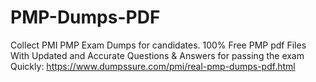 # PMP-Dumps-PDF
Collect PMI PMP Exam Dumps for candidates. 100% Free PMP pdf Files With Updated and Accurate Questions &amp; Answers for passing the exam Quickly: https://www.dumpssure.com/pmi/real-pmp-dumps-pdf.html
